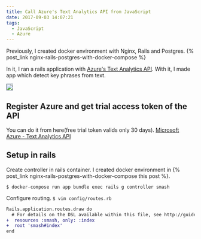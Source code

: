 ```yaml
---
title: Call Azure's Text Analytics API from JavaScript
date: 2017-09-03 14:07:21
tags:
  - JavaScript
  - Azure
---
```


Previously, I created docker environment with Nginx, Rails and Postgres.
{% post_link nginx-rails-postgres-with-docker-compose %}

In it, I ran a rails application with [Azure's Text Analytics API](https://azure.microsoft.com/en-us/services/cognitive-services/text-analytics/). 
With it, I made app which detect key phrases from text.

<img src="{% asset_path text-smasher-demo.gif %}" style="border: 1px solid LightSlateGray" />

## Register Azure and get trial access token of the API

You can do it from here(free trial token valids only 30 days).
[Microsoft Azure - Text Analytics API](https://azure.microsoft.com/en-us/services/cognitive-services/text-analytics/)

## Setup in rails

Create controller in rails container.
I created docker environment in {% post_link nginx-rails-postgres-with-docker-compose this post %}.
```console
$ docker-compose run app bundle exec rails g controller smash
```

Configure routing.
`$ vim config/routes.rb`
```diff
Rails.application.routes.draw do
  # For details on the DSL available within this file, see http://guides.rubyonrails.org/routing.html
+  resources :smash, only: :index
+  root 'smash#index'
end
```
